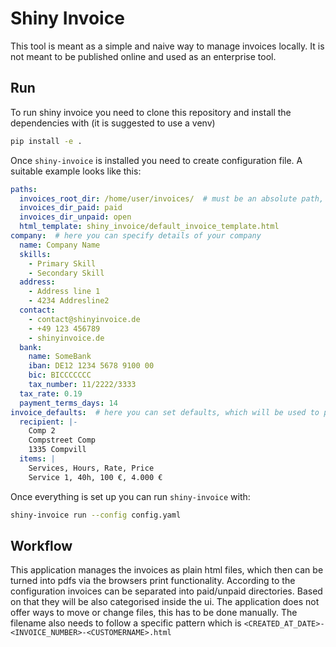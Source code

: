 # Shiny Invoice

This tool is meant as a simple and naive way to manage invoices locally.
It is not meant to be published online and used as an enterprise tool.


## Run

To run shiny invoice you need to clone this repository and install the dependencies with (it is suggested to use a venv)

```bash
pip install -e .
```

Once `shiny-invoice` is installed you need to create configuration file. 
A suitable example looks like this:

```yaml
paths:
  invoices_root_dir: /home/user/invoices/  # must be an absolute path, and it needs to end with /
  invoices_dir_paid: paid
  invoices_dir_unpaid: open
  html_template: shiny_invoice/default_invoice_template.html
company:  # here you can specify details of your company
  name: Company Name
  skills:
    - Primary Skill
    - Secondary Skill
  address:
    - Address line 1
    - 4234 Addresline2
  contact:
    - contact@shinyinvoice.de
    - +49 123 456789
    - shinyinvoice.de
  bank:
    name: SomeBank
    iban: DE12 1234 5678 9100 00
    bic: BICCCCCCC
    tax_number: 11/2222/3333
  tax_rate: 0.19
  payment_terms_days: 14
invoice_defaults:  # here you can set defaults, which will be used to prefill the invoice formular
  recipient: |-
    Comp 2
    Compstreet Comp
    1335 Compvill
  items: |
    Services, Hours, Rate, Price
    Service 1, 40h, 100 €, 4.000 €
```

Once everything is set up you can run `shiny-invoice` with:

```bash
shiny-invoice run --config config.yaml 
```

## Workflow

This application manages the invoices as plain html files, which then can be turned into pdfs via the 
browsers print functionality. 
According to the configuration invoices can be separated into paid/unpaid directories.
Based on that they will be also categorised inside the ui.
The application does not offer ways to move or change files, this has to be done manually. 
The filename also needs to follow a specific pattern which is 
`<CREATED_AT_DATE>-<INVOICE_NUMBER>-<CUSTOMERNAME>.html`
